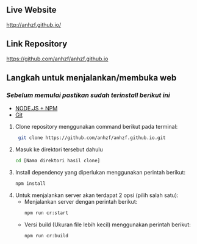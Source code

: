 ## Live Website
http://anhzf.github.io/

## Link Repository
https://github.com/anhzf/anhzf.github.io

## Langkah untuk menjalankan/membuka web
### _Sebelum memulai pastikan sudah terinstall berikut ini_
- [NODE.JS + NPM](https://nodejs.org/)
- [Git](https://git-scm.com/downloads)

1. Clone repository menggunakan command berikut pada terminal:
   ```bash
    git clone https://github.com/anhzf/anhzf.github.io.git
   ```
2. Masuk ke direktori tersebut dahulu
   ```bash
   cd [Nama direktori hasil clone]
   ```
3. Install dependency yang diperlukan menggunakan perintah berikut:
   ```bash
   npm install
   ```
4. Untuk menjalankan server akan terdapat 2 opsi (pilih salah satu):
   - Menjalankan server dengan perintah berikut:
     ```bash
     npm run cr:start
     ```
   - Versi build (Ukuran file lebih kecil) menggunakan perintah berikut:
     ```bash
     npm run cr:build
     ```